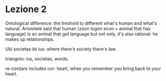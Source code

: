 # Lezione 2

Ontological difference: the treshold to different what's human and what's natural. Aristotele said that human (zoon logon econ = animal that has language) is an animal that got language but not only, it's also rational: he makes up relationships.

Ubi societas ibi ius: where there's society there's law.

triangolo: ius, societas, words.

re-cordare includes cor: heart, when you remember you bring back to your heart.
